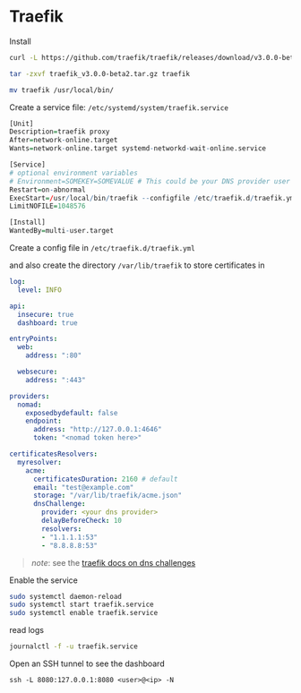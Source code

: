 # Traefik

Install

```sh
curl -L https://github.com/traefik/traefik/releases/download/v3.0.0-beta2/traefik_v3.0.0-beta2_linux_amd64.tar.gz -o traefik_v3.0.0-beta2.tar.gz

tar -zxvf traefik_v3.0.0-beta2.tar.gz traefik

mv traefik /usr/local/bin/
```

Create a service file: `/etc/systemd/system/traefik.service`

```r
[Unit]
Description=traefik proxy
After=network-online.target
Wants=network-online.target systemd-networkd-wait-online.service

[Service]
# optional environment variables
# Environment=SOMEKEY=SOMEVALUE # This could be your DNS provider user and api key for DNS challenges
Restart=on-abnormal
ExecStart=/usr/local/bin/traefik --configfile /etc/traefik.d/traefik.yml
LimitNOFILE=1048576

[Install]
WantedBy=multi-user.target
```

Create a config file in `/etc/traefik.d/traefik.yml`

and also create the directory `/var/lib/traefik` to store certificates in

```yaml
log:
  level: INFO

api:
  insecure: true
  dashboard: true

entryPoints:
  web:
    address: ":80"

  websecure:
    address: ":443"

providers:
  nomad:
    exposedbydefault: false
    endpoint:
      address: "http://127.0.0.1:4646"
      token: "<nomad token here>"

certificatesResolvers:
  myresolver:
    acme:
      certificatesDuration: 2160 # default
      email: "test@example.com"
      storage: "/var/lib/traefik/acme.json"
      dnsChallenge:
        provider: <your dns provider>
        delayBeforeCheck: 10
        resolvers:
        - "1.1.1.1:53"
        - "8.8.8.8:53"
```

> *note*: see the [traefik docs on dns challenges](https://doc.traefik.io/traefik/https/acme/#dnschallenge)

Enable the service

```sh
sudo systemctl daemon-reload
sudo systemctl start traefik.service
sudo systemctl enable traefik.service
```

read logs

```sh
journalctl -f -u traefik.service
```

Open an SSH tunnel to see the dashboard

```
ssh -L 8080:127.0.0.1:8080 <user>@<ip> -N
```
